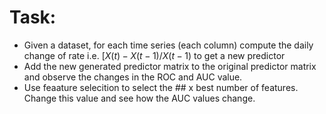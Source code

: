 # Task: 

- Given a dataset, for each time series (each column) compute the daily change of rate i.e. $[X(t) - X(t-1)/X(t-1)$ to get a new predictor 
- Add the new generated predictor matrix to the original predictor matrix and observe the changes in the ROC and AUC value. 
- Use feaature selecition to select the ## x best number of features. Change this value and see how the AUC values change.

